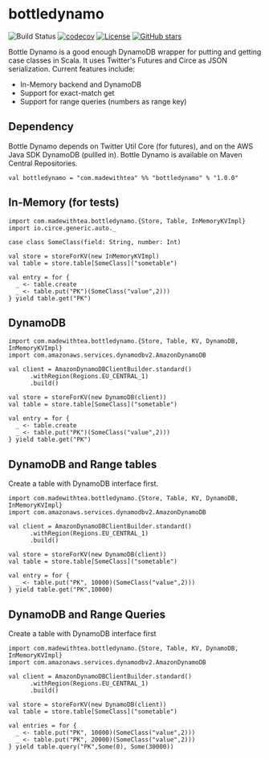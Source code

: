 # bottledynamo

![Build Status](https://travis-ci.org/jpzk/bottledynamo.svg?branch=master) [![codecov](https://codecov.io/gh/jpzk/bottledynamo/branch/master/graph/badge.svg)](https://codecov.io/gh/jpzk/bottledynamo) [![License](http://img.shields.io/:license-Apache%202-grey.svg)](http://www.apache.org/licenses/LICENSE-2.0.txt) [![GitHub stars](https://img.shields.io/github/stars/jpzk/bottledynamo.svg?style=flat)](https://github.com/jpzk/bottledynamo/stargazers) 

Bottle Dynamo is a good enough DynamoDB wrapper for putting and getting case classes in Scala. It uses Twitter's Futures and Circe as JSON serialization. Current features include:

* In-Memory backend and DynamoDB
* Support for exact-match get
* Support for range queries (numbers as range key)

## Dependency

Bottle Dynamo depends on Twitter Util Core (for futures), and on the AWS Java SDK DynamoDB (pullled in). Bottle Dynamo is available on Maven Central Repositories. 

    val bottledynamo = "com.madewithtea" %% "bottledynamo" % "1.0.0"

## In-Memory (for tests)

    import com.madewithtea.bottledynamo.{Store, Table, InMemoryKVImpl}
    import io.circe.generic.auto._

    case class SomeClass(field: String, number: Int)

    val store = storeForKV(new InMemoryKVImpl)
    val table = store.table[SomeClass]("sometable")
    
    val entry = for { 
      _ <- table.create
      _ <- table.put("PK")(SomeClass("value",2)))
    } yield table.get("PK")

## DynamoDB 

    import com.madewithtea.bottledynamo.{Store, Table, KV, DynamoDB, InMemoryKVImpl}
    import com.amazonaws.services.dynamodbv2.AmazonDynamoDB
    
    val client = AmazonDynamoDBClientBuilder.standard()
          .withRegion(Regions.EU_CENTRAL_1)
          .build()

    val store = storeForKV(new DynamoDB(client))
    val table = store.table[SomeClass]("sometable")
    
    val entry = for { 
      _ <- table.create
      _ <- table.put("PK")(SomeClass("value",2)))
    } yield table.get("PK")

## DynamoDB and Range tables

Create a table with DynamoDB interface first.

    import com.madewithtea.bottledynamo.{Store, Table, KV, DynamoDB, InMemoryKVImpl}
    import com.amazonaws.services.dynamodbv2.AmazonDynamoDB
    
    val client = AmazonDynamoDBClientBuilder.standard()
          .withRegion(Regions.EU_CENTRAL_1)
          .build()

    val store = storeForKV(new DynamoDB(client))
    val table = store.table[SomeClass]("sometable")
    
    val entry = for { 
      _ <- table.put("PK", 10000)(SomeClass("value",2)))
    } yield table.get("PK",10000)

## DynamoDB and Range Queries

Create a table with DynamoDB interface first

    import com.madewithtea.bottledynamo.{Store, Table, KV, DynamoDB, InMemoryKVImpl}
    import com.amazonaws.services.dynamodbv2.AmazonDynamoDB
    
    val client = AmazonDynamoDBClientBuilder.standard()
          .withRegion(Regions.EU_CENTRAL_1)
          .build()

    val store = storeForKV(new DynamoDB(client))
    val table = store.table[SomeClass]("sometable")
    
    val entries = for { 
      _ <- table.put("PK", 10000)(SomeClass("value",2)))
      _ <- table.put("PK", 20000)(SomeClass("value",2)))
    } yield table.query("PK",Some(0), Some(30000))


